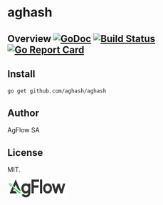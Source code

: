 # aghash

## Overview [![GoDoc](https://godoc.org/github.com/aghash/aghash?status.svg)](https://godoc.org/github.com/aghash) [![Build Status](https://travis-ci.org/aghash/aghash.svg?branch=master)](https://travis-ci.org/agflow/aghash) [![Go Report Card](https://goreportcard.com/badge/github.com/agflow/aghash)](https://goreportcard.com/report/github.com/agflow/aghash)

## Install

```
go get github.com/aghash/aghash
```

## Author

AgFlow SA

## License

MIT.

<a title="AgFlow" href="https://www.agflow.com">
  <img border="0" alt="AgFlow" src="https://raw.githubusercontent.com/agflow/logos/master/agflow-logo.png" width="130" height="40" />
</a>
